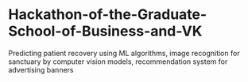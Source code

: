 # Hackathon-of-the-Graduate-School-of-Business-and-VK
Predicting patient recovery using ML algorithms, image recognition for sanctuary by computer vision models, recommendation system for advertising banners 
